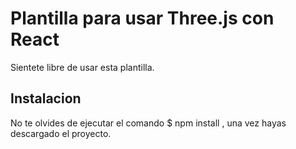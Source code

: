 # Plantilla para usar Three.js con React 
Sientete libre de usar esta plantilla.

## Instalacion 
No te olvides de ejecutar el comando $ npm install , una vez hayas descargado el proyecto.

